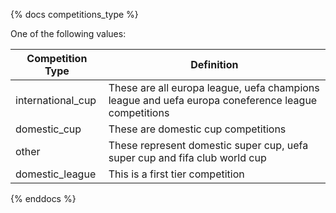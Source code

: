 {% docs competitions_type %}
	
One of the following values: 

| Competition Type  | Definition                                                                                                       |
|-------------------|------------------------------------------------------------------------------------------------------------------|
| international_cup | These are all europa league, uefa champions league and uefa europa coneference league competitions               |
| domestic_cup      | These are domestic cup competitions                                                                              |
| other             | These represent domestic super cup, uefa super cup and fifa club world cup                                       |
| domestic_league   | This is a first tier competition                                                                                 |

{% enddocs %}